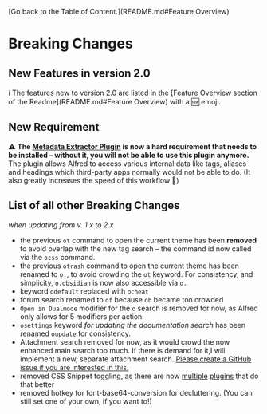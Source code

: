 [Go back to the Table of Content.](README.md#Feature Overview)

# Breaking Changes

## New Features in version 2.0
ℹ️ The features new to version 2.0 are listed in the [Feature Overview section of the Readme](README.md#Feature Overview) with a 🆕 emoji.

## New Requirement
⚠️  __The [Metadata Extractor Plugin](https://github.com/kometenstaub/metadata-extractor) is now a hard requirement that needs to be installed – without it, you will not be able to use this plugin anymore.__ The plugin allows Alfred to access various internal data like tags, aliases and headings which third-party apps normally would not be able to do. (It also greatly increases the speed of this workflow 🙂)

## List of all other Breaking Changes 
*when updating from v. 1.x to 2.x*
- the previous `ot` command to open the current theme has been **removed** to avoid overlap with the new tag search – the command id now called via the `ocss` command.
- the previous `otrash` command to open the current theme has been renamed to `o.`, to avoid crowding the `ot` keyword. For consistency, and simplicity, `o.obsidian` is now also accessible via `o.`
- keyword `odefault` replaced with `ocheat`
- forum search renamed to `of` because `oh` became too crowded
- `Open in Dualmode` modifier for the `o` search is removed for now, as Alfred only allows for 5 modifiers per action.
- `osettings` keyword *for updating the documentation search* has been renamed `oupdate` for consistency.
- Attachment search removed for now, as it would crowd the now enhanced main search too much. If there is demand for it,I will implement a new, separate attachment search. [Please create a GitHub issue if you are interested in this.](https://github.com/chrisgrieser/shimmering-obsidian)
- removed CSS Snippet toggling, as there are now [multiple](https://github.com/chetachiezikeuzor/MySnippets-Plugin) [plugins](https://github.com/deathau/snippet-commands-obsidian) that do that better
- removed hotkey for font-base64-conversion for decluttering. (You can still set one of your own, if you want to!)
